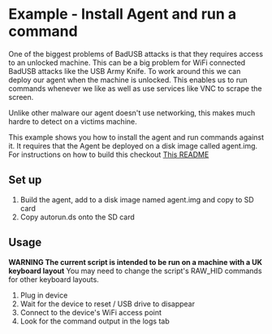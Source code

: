 # Example - Install Agent and run a command

One of the biggest problems of BadUSB attacks is that they requires access to an unlocked machine. This can be a big problem for WiFi connected BadUSB attacks like the USB Army Knife. To work around this we can deploy our agent when the machine is unlocked. This enables us to run commands whenever we like as well as use services like VNC to scrape the screen.

Unlike other malware our agent doesn't use networking, this makes much hardre to detect on a victims machine.

This example shows you how to install the agent and run commands against it. It requires that the Agent be deployed on a disk image called agent.img. For instructions on how to build this checkout [This README](../../tools/)

## Set up
1. Build the agent, add to a disk image named agent.img and copy to SD card
2. Copy autorun.ds onto the SD card

## Usage

**WARNING The current script is intended to be run on a machine with a UK keyboard layout** You may need to change the script's RAW_HID commands for other keyboard layouts.

1. Plug in device
2. Wait for the device to reset / USB drive to disappear
3. Connect to the device's WiFi access point
4. Look for the command output in the logs tab